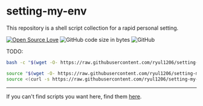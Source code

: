 # setting-my-env
This repository is a shell script collection for a rapid personal setting.

[![Open Source Love](https://badges.frapsoft.com/os/v1/open-source.svg?v=103)](https://github.com/ellerbrock/open-source-badges/)
![GitHub code size in bytes](https://img.shields.io/github/languages/code-size/ryul1206/setting-my-env.svg)
![GitHub](https://img.shields.io/github/license/ryul1206/setting-my-env.svg)


TODO:
```sh
bash -c "$(wget -O- https://raw.githubusercontent.com/ryul1206/setting-my-env/master/install.sh)"
```

```sh
source "$(wget -O- https://raw.githubusercontent.com/ryul1206/setting-my-env/master/install.sh)"
source <(curl -s https://raw.githubusercontent.com/ryul1206/setting-my-env/master/install.sh)
```

---

If you can't find scripts you want here, find them [here](https://github.com/ohilho/initialize_script).
